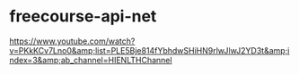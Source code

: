 # freecourse-api-net
https://www.youtube.com/watch?v=PKkKCv7Lno0&amp;list=PLE5Bje814fYbhdwSHiHN9rlwJlwJ2YD3t&amp;index=3&amp;ab_channel=HIENLTHChannel
